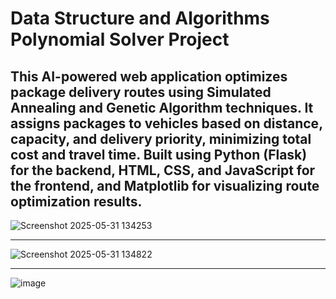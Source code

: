 # Data Structure and Algorithms Polynomial Solver Project
This AI-powered web application optimizes package delivery routes using Simulated Annealing and Genetic Algorithm techniques. It assigns packages to vehicles based on distance, capacity, and delivery priority, minimizing total cost and travel time.
Built using Python (Flask) for the backend, HTML, CSS, and JavaScript for the frontend, and Matplotlib for visualizing route optimization results.
--------------------------------------------------------------------------------------------------------------------------------------------------------------

![Screenshot 2025-05-31 134253](https://github.com/user-attachments/assets/c7e27cfe-7d64-4794-97d5-8920591f3711)

--------------------------------------------------------------------------------------------------------------------------------------------------------------

![Screenshot 2025-05-31 134822](https://github.com/user-attachments/assets/d4ff4678-8492-48a2-a7d9-c5906d7a5f2c)

--------------------------------------------------------------------------------------------------------------------------------------------------------------

![image](https://github.com/user-attachments/assets/f83ad26f-faf4-4e7f-a1a2-03b612cfca01)
